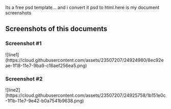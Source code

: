
<p>Its a free psd template... and i convert it psd to html.here is my document screenshots</p>

<h2>Screenshots of this documents</h2>

<h3> Screenshot #1</h3>
![line1](https://cloud.githubusercontent.com/assets/23507207/24924980/8ec92eae-1f18-11e7-9ba9-c16aef256ea5.png)

<h3> Screenshot #2</h3>
![line2](https://cloud.githubusercontent.com/assets/23507207/24925758/1b151e0c-1f1b-11e7-9e42-b0a7541b9638.png)
